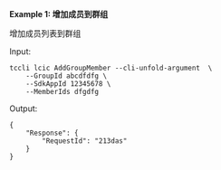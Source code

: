 **Example 1: 增加成员到群组**

增加成员列表到群组

Input: 

```
tccli lcic AddGroupMember --cli-unfold-argument  \
    --GroupId abcdfdfg \
    --SdkAppId 12345678 \
    --MemberIds dfgdfg
```

Output: 
```
{
    "Response": {
        "RequestId": "213das"
    }
}
```

